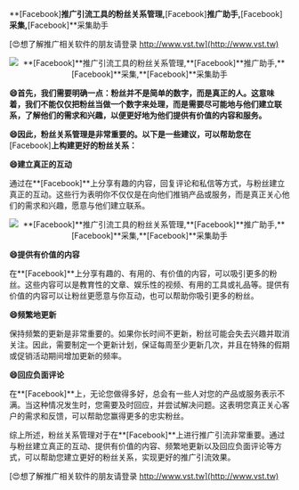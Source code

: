 **[Facebook]**推广引流工具的粉丝关系管理,**[Facebook]**推广助手,**[Facebook]**采集,**[Facebook]**采集助手

[😍想了解推广相关软件的朋友请登录 http://www.vst.tw](http://www.vst.tw)

 <center><img src="https://vst.tw/MP4/tuiguang/png/3.png" alt="**[Facebook]**推广引流工具的粉丝关系管理,**[Facebook]**推广助手,**[Facebook]**采集,**[Facebook]**采集助手"></center>

**😄首先，我们需要明确一点：粉丝并不是简单的数字，而是真正的人。这意味着，我们不能仅仅把粉丝当做一个数字来处理，而是需要尽可能地与他们建立联系，了解他们的需求和兴趣，以便更好地为他们提供有价值的内容和服务。**

**😄因此，粉丝关系管理是非常重要的。以下是一些建议，可以帮助您在**[Facebook]**上构建更好的粉丝关系：**

**😄建立真正的互动**

通过在**[Facebook]**上分享有趣的内容，回复评论和私信等方式，与粉丝建立真正的互动。这些行为表明你不仅仅是在向他们推销产品或服务，而是真正关心他们的需求和兴趣，愿意与他们建立联系。

 <center><img src="https://vst.tw/MP4/tuiguang/png/4.png" alt="**[Facebook]**推广引流工具的粉丝关系管理,**[Facebook]**推广助手,**[Facebook]**采集,**[Facebook]**采集助手"></center>

**😄提供有价值的内容**

在**[Facebook]**上分享有趣的、有用的、有价值的内容，可以吸引更多的粉丝。这些内容可以是教育性的文章、娱乐性的视频、有用的工具或礼品等。提供有价值的内容可以让粉丝更愿意与你互动，也可以帮助你吸引更多的粉丝。

**😄频繁地更新**

保持频繁的更新是非常重要的。如果你长时间不更新，粉丝可能会失去兴趣并取消关注。因此，需要制定一个更新计划，保证每周至少更新几次，并且在特殊的假期或促销活动期间增加更新的频率。

**😄回应负面评论**

在**[Facebook]**上，无论您做得多好，总会有一些人对您的产品或服务表示不满。当这种情况发生时，您需要及时回应，并尝试解决问题。这表明您真正关心客户的需求和反馈，可以帮助您赢得更多的忠实粉丝。

综上所述，粉丝关系管理对于在**[Facebook]**上进行推广引流非常重要。通过与粉丝建立真正的互动、提供有价值的内容、频繁地更新以及回应负面评论等方式，可以帮助您建立更好的粉丝关系，实现更好的推广引流效果。

[😍想了解推广相关软件的朋友请登录 http://www.vst.tw](http://www.vst.tw)



